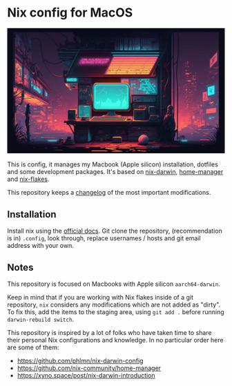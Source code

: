 # Nix config for MacOS

![2d graphics, laptop in the middle of a cyberpunk city, screen glowing, neon lightning, with a wrench as the wallpaper 2d --ar 16:9](assets/cover.png "Generated with Midjourney: 2d graphics, laptop in the middle of a cyberpunk city, screen glowing, neon lightning, with a wrench as the wallpaper 2d --ar 16:9")

This is config, it manages my Macbook (Apple silicon) installation, dotfiles and some development packages. It's based on [nix-darwin](https://github.com/LnL7/nix-darwin), [home-manager](https://github.com/nix-community/home-manager) and [nix-flakes](https://nixos.wiki/wiki/Flakes).

This repository keeps a [changelog](docs/CHANGELOG.md) of the most important modifications.

## Installation

Install nix using the [official docs](https://nixos.org/download.html#nix-install-macos). Git clone the repository, (recommendation is in) `.config`, look through, replace usernames / hosts and git email address with your own.

## Notes

This repository is focused on Macbooks with Apple silicon `aarch64-darwin`.

Keep in mind that if you are working with Nix flakes inside of a git repository, `nix` considers any modifications which
are not added as "dirty". To fix this, add the items to the staging area, using `git add .` before running `darwin-rebuild switch`.

This repository is inspired by a lot of folks who have taken time to share their personal Nix configurations and knowledge. In no particular order here are some of them:

- https://github.com/phlmn/nix-darwin-config
- https://github.com/nix-community/home-manager
- https://xyno.space/post/nix-darwin-introduction
